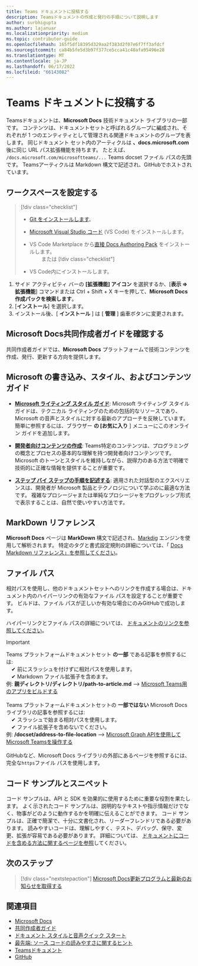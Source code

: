 ```yaml
---
title: Teams ドキュメントに投稿する
description: Teamsドキュメントの作成と発行の手順について説明します
author: surbhigupta
ms.author: lajanuar
ms.localizationpriority: medium
ms.topic: contributor-guide
ms.openlocfilehash: 165f5df18395d329aa2f383d2f07e6f7ff3afdcf
ms.sourcegitcommit: ca84b5fe5d3b97f377ce5cca41c48afa95496e28
ms.translationtype: MT
ms.contentlocale: ja-JP
ms.lasthandoff: 06/17/2022
ms.locfileid: "66143082"
---
```

# <a name="contribute-to-teams-documentation"></a>Teams ドキュメントに投稿する

Teamsドキュメントは、**Microsoft Docs** 技術ドキュメント ライブラリの一部です。 コンテンツは、ドキュメントセットと呼ばれるグループに編成され、それぞれが 1 つのエンティティとして管理される関連ドキュメントのグループを表します。 同じドキュメント セット内のアーティクルは **、docs.microsoft.com** 後に同じ URL パス拡張機能を持ちます。 たとえば、 `/docs.microsoft.com/microsoftteams/...` Teams docset ファイル パスの先頭です。 Teamsアーティクルは Markdown 構文で記述され、GitHubでホストされています。

## <a name="set-up-your-workspace"></a>ワークスペースを設定する

> [!div class="checklist"]
>
> * [Git をインストールします](https://git-scm.com/book/en/v2/Getting-Started-Installing-Git)。
> * [Microsoft Visual Studio コード](https://code.visualstudio.com/) (VS Code) をインストールします。
> * VS Code Marketplace から[直接 Docs Authoring Pack](https://marketplace.visualstudio.com/items?itemName=docsmsft.docs-authoring-pack) をインストールします。
<br>&emsp;&emsp; または
> [!div class="checklist"]
>
> * VS Code内にインストールします。

   1. サイド アクティビティ バーの **[拡張機能] アイコン** を選択するか、[**表示 =>拡張機能**] コマンドまたは Ctrl + Shift + X キーを押して、**Microsoft Docs作成パックを検索します**。
   1. [**インストール**] を選択します。
   1. インストール後、[ **インストール** ] は [ **管理** ] 歯車ボタンに変更されます。

## <a name="review-the-microsoft-docs-contributors-guide"></a>Microsoft Docs共同作成者ガイドを確認する

共同作成者ガイドでは、**Microsoft Docs** プラットフォームで技術コンテンツを作成、発行、更新する方向を提供します。

## <a name="microsoft-writing-style-and-content-guides"></a>Microsoft の書き込み、スタイル、およびコンテンツ ガイド

* **[Microsoft ライティング スタイル ガイド](/style-guide/welcome)**: Microsoft ライティング スタイル ガイドは、テクニカル ライティングのための包括的なリソースであり、Microsoft の音声とスタイルに対する最新のアプローチを反映しています。 簡単に参照するには、ブラウザー **の [お気に入り** ] メニューにこのオンライン ガイドを追加します。

* **[開発者向けコンテンツの作成](/style-guide/developer-content/)**: Teams特定のコンテンツは、プログラミングの概念とプロセスの基本的な理解を持つ開発者向けコンテンツです。 Microsoft のトーンとスタイルを維持しながら、説得力のある方法で明確で技術的に正確な情報を提供することが重要です。

* **[ステップ バイ ステップの手順を記述する](/style-guide/procedures-instructions/writing-step-by-step-instructions)**: 適用された対話型のエクスペリエンスは、開発者が Microsoft 製品とテクノロジについて学ぶのに最適な方法です。 複雑なプロシージャまたは単純なプロシージャをプログレッシブ形式で表示することは、自然で使いやすい方法です。

## <a name="markdown-reference"></a>MarkDown リファレンス

**Microsoft Docs** ページは **MarkDown** 構文で記述され、[Markdig](https://github.com/lunet-io/markdig) エンジンを使用して解析されます。 特定のタグと書式設定規則の詳細については、「 [Docs Markdown リファレンス」を参照してください](/contribute/markdown-reference)。

## <a name="file-paths"></a>ファイル パス

相対パスを使用し、他のドキュメントセットへのリンクを作成する場合は、ドキュメント内のハイパーリンクの有効なファイル パスを設定することが重要です。 ビルドは、ファイル パスが正しいか有効な場合にのみGitHubで成功します。

ハイパーリンクとファイル パスの詳細については、 [ドキュメントのリンクを参照してください](/contribute/how-to-write-links)。

> [!IMPORTANT]
> Teams プラットフォームドキュメントセット **の一部** である記事を参照するには:<br>
> &emsp;&#x2714; 前にスラッシュを付けずに相対パスを使用します。<br>
> &emsp;&#x2714; Markdown ファイル拡張子を含めます。<br>
>例: **親ディレクトリ/ディレクトリ/path-to-article.md** —> [Microsoft Teams用のアプリをビルドする](../concepts/building-an-app.md) <br><br>
> Teams プラットフォームドキュメントセットの **一部ではない** Microsoft Docs ライブラリの記事を参照するには:<br>
> &emsp;&#x2714; スラッシュで始まる相対パスを使用します。<br>
> &emsp;&#x2714; ファイル拡張子を含めないでください。 <br>
> 例: **/docset/address-to-file-location** —> [Microsoft Graph APIを使用してMicrosoft Teamsを操作する](/graph/api/resources/teams-api-overview)<br><br>
> GitHubなど、Microsoft Docs ライブラリの外部にあるページを参照するには、完全な`https`ファイル パスを使用します。<br>

## <a name="code-samples-and-snippets"></a>コード サンプルとスニペット

コード サンプルは、API と SDK を効果的に使用するために重要な役割を果たします。 よく示されたコード サンプルは、説明的なテキストや指示情報だけでなく、物事がどのように動作するかを明確に伝えることができます。 コード サンプルは、正確で簡潔で、十分に文書化され、リーダーフレンドリである必要があります。 読みやすいコードは、理解しやすく、テスト、デバッグ、保守、変更、拡張が容易である必要があります。 詳細については、 [ドキュメントにコードを含める方法に関するページを参照](/contribute/code-in-docs)してください。

## <a name="next-step"></a>次のステップ

> [!div class="nextstepaction"]
> [Microsoft Docs更新プログラムと最新のお知らせを取得する](/teamblog)

## <a name="see-also"></a>関連項目

* [Microsoft Docs](/)
* [共同作成者ガイド](/contribute)
* [ドキュメント スタイルと音声クイック スタート](/contribute/style-quick-start)
* [最先端: ソース コードの読みやすさに関するヒント](/archive/msdn-magazine/2014/october/cutting-edge-source-code-readability-tips)
* [Teamsドキュメント](/microsoftteams/platform/overview)
* [GitHub](https://github.com/MicrosoftDocs/msteams-docs/tree/master/msteams-platform)
